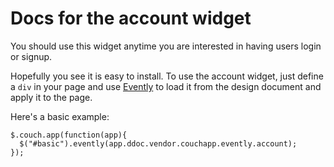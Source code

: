 # Docs for the account widget

You should use this widget anytime you are interested in having users login or signup.

Hopefully you see it is easy to install. To use the account widget, just define a `div` in your page and use [Evently](#/topics/evently) to load it from the design document and apply it to the page.

Here's a basic example:

    $.couch.app(function(app){
      $("#basic").evently(app.ddoc.vendor.couchapp.evently.account);      
    });

